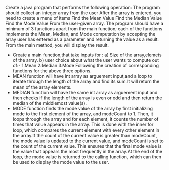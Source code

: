Create a java program that performs the following operation:
The program should collect an integer array from the user
After the array is entered, you need to create a menu of items
Find the Mean Value
Find the Median Value
Find the Mode Value
From the user-given array.
The program should have a minimum of 3 functions apart from the main function; each of the functions implements the Mean, Median, and Mode computation by accepting the array user has entered as a parameter and returning the value as a result. From the main method, you will display the result.

* Create a main function,that take inputs for :
a) Size of the array,elemets of the array.
b)  user choice about what the user wants to compute out of:-
1.Mean
2.Median
3.Mode
Following the creation of corresponding functions for the above three options.
* MEAN function will have int array as arguement input,and a loop to iterate through the length of the array and find its sum.It will return the mean of the array elements.
* MEDIAN function will have the same int array as arguement input and then checks if the length of the array is even or odd and then return the median of the middlemost value(s).
* MODE function finds the mode value of the array by first initializing mode to the first element of the array, and modeCount to 1. Then, it loops through the array and for each element, it counts the number of times that value appears in the array. This is done with the inner for loop, which compares the current element with every other element in the array.If the count of the current value is greater than modeCount, the mode value is updated to the current value, and modeCount is set to the count of the current value. This ensures that the final mode value is the value that appears the most frequently in the array.At the end of the loop, the mode value is returned to the calling function, which can then be used to display the mode value to the user.